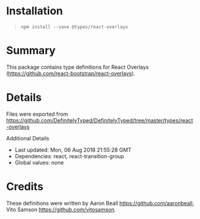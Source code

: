 # Installation
> `npm install --save @types/react-overlays`

# Summary
This package contains type definitions for React Overlays (https://github.com/react-bootstrap/react-overlays).

# Details
Files were exported from https://github.com/DefinitelyTyped/DefinitelyTyped/tree/master/types/react-overlays

Additional Details
 * Last updated: Mon, 06 Aug 2018 21:55:28 GMT
 * Dependencies: react, react-transition-group
 * Global values: none

# Credits
These definitions were written by Aaron Beall <https://github.com/aaronbeall>, Vito Samson <https://github.com/vitosamson>.
